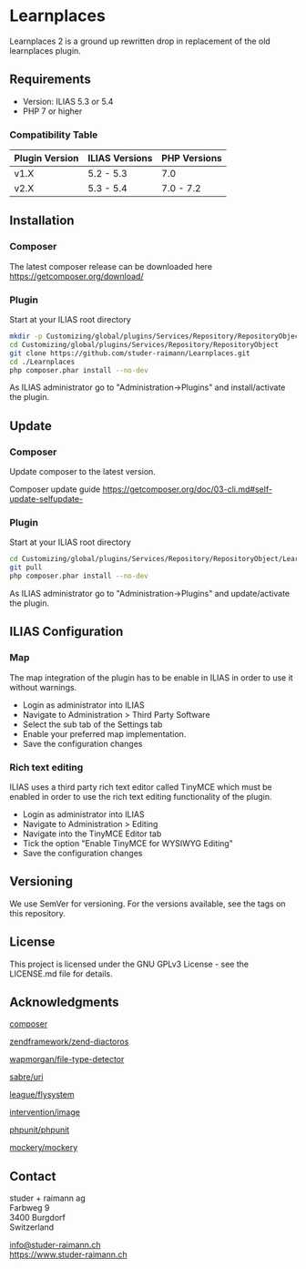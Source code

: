 # Learnplaces
Learnplaces 2 is a ground up rewritten drop in replacement of 
the old learnplaces plugin.

## Requirements
* Version: ILIAS 5.3 or 5.4
* PHP 7 or higher

### Compatibility Table
|Plugin Version   | ILIAS Versions | PHP Versions  |
|---|---|---|
| v1.X  | 5.2 - 5.3 | 7.0 |
| v2.X | 5.3 - 5.4 | 7.0 - 7.2 |

## Installation

### Composer
The latest composer release can be downloaded here <https://getcomposer.org/download/>

### Plugin
Start at your ILIAS root directory  

```bash
mkdir -p Customizing/global/plugins/Services/Repository/RepositoryObject  
cd Customizing/global/plugins/Services/Repository/RepositoryObject
git clone https://github.com/studer-raimann/Learnplaces.git
cd ./Learnplaces
php composer.phar install --no-dev
```  
As ILIAS administrator go to "Administration->Plugins" and install/activate the plugin.  

## Update

### Composer
Update composer to the latest version.

Composer update guide <https://getcomposer.org/doc/03-cli.md#self-update-selfupdate->

### Plugin
Start at your ILIAS root directory

```bash
cd Customizing/global/plugins/Services/Repository/RepositoryObject/Learnplaces
git pull
php composer.phar install --no-dev
```

As ILIAS administrator go to "Administration->Plugins" and update/activate the plugin.

## ILIAS Configuration

### Map
The map integration of the plugin has to be enable in ILIAS in order to
use it without warnings.

- Login as administrator into ILIAS
- Navigate to Administration > Third Party Software
- Select the sub tab of the Settings tab
- Enable your preferred map implementation.
- Save the configuration changes

### Rich text editing
ILIAS uses a third party rich text editor called TinyMCE which must be
enabled in order to use the rich text editing functionality of the plugin.

- Login as administrator into ILIAS
- Navigate to Administration > Editing
- Navigate into the TinyMCE Editor tab
- Tick the option "Enable TinyMCE for WYSIWYG Editing"
- Save the configuration changes

## Versioning
We use SemVer for versioning. For the versions available, see the tags on this repository.

## License
This project is licensed under the GNU GPLv3 License - see the LICENSE.md file for details.

## Acknowledgments
[composer](https://getcomposer.org/)

[zendframework/zend-diactoros](https://github.com/zendframework/zend-diactoros)

[wapmorgan/file-type-detector](https://github.com/wapmorgan/FileTypeDetector)

[sabre/uri](https://github.com/sabre-io/uri)

[league/flysystem](https://github.com/thephpleague/flysystem)

[intervention/image](https://github.com/Intervention/image)

[phpunit/phpunit](https://github.com/sebastianbergmann/phpunit)

[mockery/mockery](https://github.com/mockery/mockery)

## Contact

studer + raimann ag  
Farbweg 9  
3400 Burgdorf  
Switzerland

[info@studer-raimann.ch](mailto:info@studer-raimann.ch)  
<https://www.studer-raimann.ch>